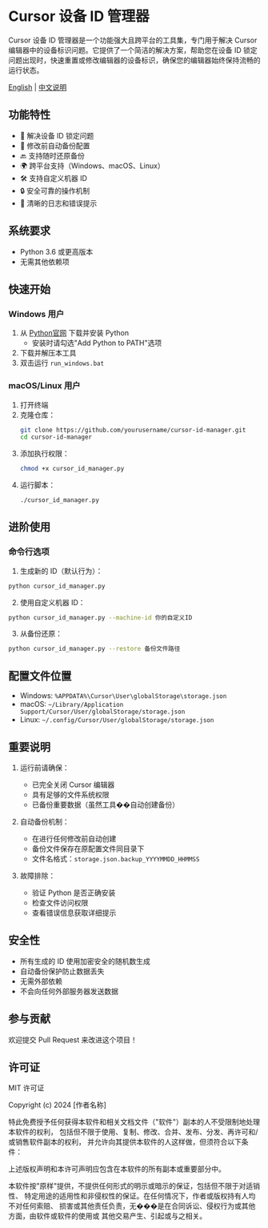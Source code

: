 # Cursor 设备 ID 管理器

Cursor 设备 ID 管理器是一个功能强大且跨平台的工具集，专门用于解决 Cursor 编辑器中的设备标识问题。它提供了一个简洁的解决方案，帮助您在设备 ID 锁定问题出现时，快速重置或修改编辑器的设备标识，确保您的编辑器始终保持流畅的运行状态。

[English](README.md) | [中文说明](README_CN.md)

## 功能特性

- 🔄 解决设备 ID 锁定问题
- 💾 修改前自动备份配置
- 🔙 支持随时还原备份
- 🌍 跨平台支持（Windows、macOS、Linux）
- 🛠️ 支持自定义机器 ID
- 🔒 安全可靠的操作机制
- 📝 清晰的日志和错误提示

## 系统要求

- Python 3.6 或更高版本
- 无需其他依赖项

## 快速开始

### Windows 用户
1. 从 [Python官网](https://www.python.org/downloads/) 下载并安装 Python
   - 安装时请勾选"Add Python to PATH"选项
2. 下载并解压本工具
3. 双击运行 `run_windows.bat`

### macOS/Linux 用户
1. 打开终端
2. 克隆仓库：
   ```bash
   git clone https://github.com/yourusername/cursor-id-manager.git
   cd cursor-id-manager
   ```
3. 添加执行权限：
   ```bash
   chmod +x cursor_id_manager.py
   ```
4. 运行脚本：
   ```bash
   ./cursor_id_manager.py
   ```

## 进阶使用

### 命令行选项

1. 生成新的 ID（默认行为）：
```bash
python cursor_id_manager.py
```

2. 使用自定义机器 ID：
```bash
python cursor_id_manager.py --machine-id 你的自定义ID
```

3. 从备份还原：
```bash
python cursor_id_manager.py --restore 备份文件路径
```

## 配置文件位置

- Windows: `%APPDATA%\Cursor\User\globalStorage\storage.json`
- macOS: `~/Library/Application Support/Cursor/User/globalStorage/storage.json`
- Linux: `~/.config/Cursor/User/globalStorage/storage.json`

## 重要说明

1. 运行前请确保：
   - 已完全关闭 Cursor 编辑器
   - 具有足够的文件系统权限
   - 已备份重要数据（虽然工具��自动创建备份）

2. 自动备份机制：
   - 在进行任何修改前自动创建
   - 备份文件保存在原配置文件同目录下
   - 文件名格式：`storage.json.backup_YYYYMMDD_HHMMSS`

3. 故障排除：
   - 验证 Python 是否正确安装
   - 检查文件访问权限
   - 查看错误信息获取详细提示

## 安全性

- 所有生成的 ID 使用加密安全的随机数生成
- 自动备份保护防止数据丢失
- 无需外部依赖
- 不会向任何外部服务器发送数据

## 参与贡献

欢迎提交 Pull Request 来改进这个项目！

## 许可证

MIT 许可证

Copyright (c) 2024 [作者名称]

特此免费授予任何获得本软件和相关文档文件（"软件"）副本的人不受限制地处理本软件的权利，
包括但不限于使用、复制、修改、合并、发布、分发、再许可和/或销售软件副本的权利，
并允许向其提供本软件的人这样做，但须符合以下条件：

上述版权声明和本许可声明应包含在本软件的所有副本或重要部分中。

本软件按"原样"提供，不提供任何形式的明示或暗示的保证，包括但不限于对适销性、
特定用途的适用性和非侵权性的保证。在任何情况下，作者或版权持有人均不对任何索赔、
损害或其他责任负责，无���是在合同诉讼、侵权行为或其他方面，由软件或软件的使用或
其他交易产生、引起或与之相关。 